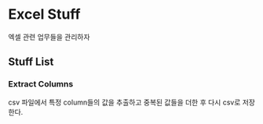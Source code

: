 # Excel Stuff

엑셀 관련 업무들을 관리하자



## Stuff List

### Extract Columns

csv 파일에서 특정 column들의 값을 추출하고 중복된 값들을 더한 후 다시 csv로 저장한다.